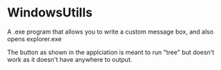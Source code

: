 # WindowsUtills
A .exe program that allows you to write a custom message box, and also opens explorer.exe


The button as shown in the applciation is meant to run "tree" but doesn't work as it doesn't have anywhere to output.
